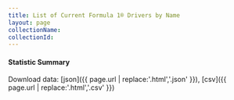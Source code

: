 ```yaml
---
title: List of Current Formula 1® Drivers by Name
layout: page
collectionName: 
collectionId: 
---
```






#### Statistic Summary



Download data: [json]({{ page.url | replace:'.html','.json' }}), [csv]({{ page.url | replace:'.html','.csv' }})
